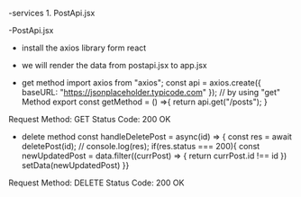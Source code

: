 <!-- Axios with CRUD operation -->
 
-services
    1. PostApi.jsx

-PostApi.jsx
- install the axios library form react 
- we will render the data from postapi.jsx to app.jsx

- get method
import axios from "axios";
const api = axios.create({
    baseURL: "https://jsonplaceholder.typicode.com"
});
// by using "get" Method
export const getMethod = () =>{
    return api.get("/posts");
}

Request Method: GET
Status Code: 200 OK

- delete method
    const handleDeletePost = async(id) => {
            const res = await deletePost(id);
            // console.log(res);
            if(res.status === 200){
                const newUpdatedPost = data.filter((currPost) => {
                    return currPost.id !== id
                })
                setData(newUpdatedPost)
            }}

Request Method: DELETE
Status Code: 200 OK